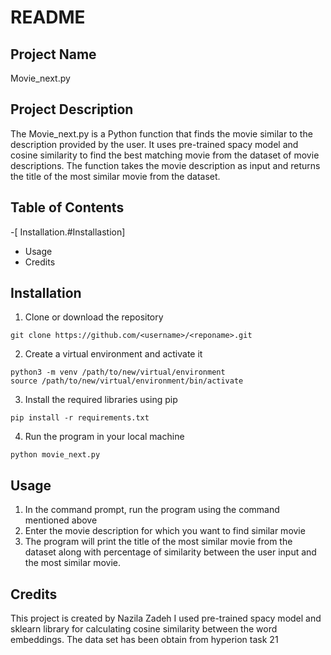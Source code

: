 

# README

## Project Name 
Movie_next.py

## Project Description 
The Movie_next.py is a Python function that finds the movie similar to the description provided by the user. It uses pre-trained spacy model and cosine similarity to find the best matching movie from the dataset of movie descriptions. The function takes the movie description as input and returns the title of the most similar movie from the dataset. 

## Table of Contents
-[ Installation.#Installastion]
- Usage
- Credits

## Installation
1. Clone or download the repository
```
git clone https://github.com/<username>/<reponame>.git
```
2. Create a virtual environment and activate it
```
python3 -m venv /path/to/new/virtual/environment
source /path/to/new/virtual/environment/bin/activate
```
3. Install the required libraries using pip
```
pip install -r requirements.txt
```
4. Run the program in your local machine
```
python movie_next.py
```

## Usage
1. In the command prompt, run the program using the command mentioned above
2. Enter the movie description for which you want to find similar movie
3. The program will print the title of the most similar movie from the dataset along with percentage of similarity between the user input and the most similar movie. 

## Credits
This project is created by Nazila Zadeh I used pre-trained spacy model and sklearn library for calculating cosine similarity between the word embeddings.
The data set has been obtain from hyperion task 21
